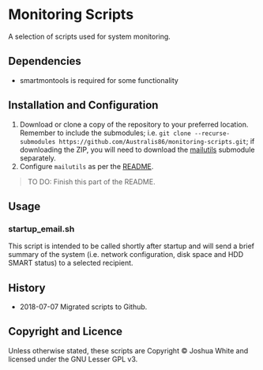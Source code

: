 # Monitoring Scripts

A selection of scripts used for system monitoring.

## Dependencies

* smartmontools is required for some functionality

## Installation and Configuration

1. Download or clone a copy of the repository to your preferred location. Remember to include the submodules; i.e. `git clone --recurse-submodules https://github.com/Australis86/monitoring-scripts.git`; if downloading the ZIP, you will need to download the [mailutils](https://github.com/Australis86/mailutils) submodule separately.
2. Configure `mailutils` as per the [README](https://github.com/Australis86/mailutils).

> TO DO: Finish this part of the README.

## Usage

### startup_email.sh

This script is intended to be called shortly after startup and will send a brief summary of the system (i.e. network configuration, disk space and HDD SMART status) to a selected recipient.

## History

* 2018-07-07 Migrated scripts to Github.

## Copyright and Licence

Unless otherwise stated, these scripts are Copyright © Joshua White and licensed under the GNU Lesser GPL v3.
